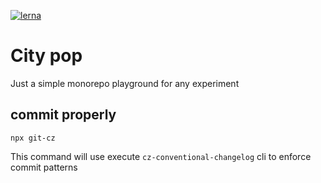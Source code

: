 [![lerna](https://img.shields.io/badge/maintained%20with-lerna-cc00ff.svg)](https://lerna.js.org/)

# City pop

Just a simple monorepo playground for any experiment


## commit properly

```shell script
npx git-cz
```

This command will use execute `cz-conventional-changelog` cli to enforce commit patterns